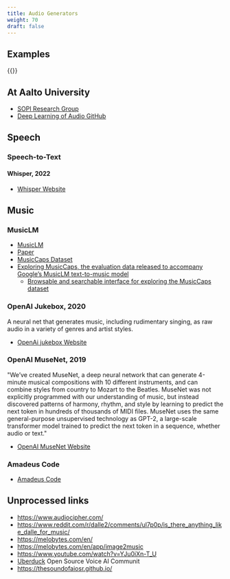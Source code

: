 ```yaml
---
title: Audio Generators
weight: 70
draft: false
---
```


## Examples

{{<youtube m7u-y9oqUSw>}}

## At Aalto University

- [SOPI Research Group](http://sopi.aalto.fi/)
- [Deep Learning of Audio GitHub](https://github.com/SopiMlab/DeepLearningWithAudio)

## Speech

### Speech-to-Text

#### Whisper, 2022

- [Whisper Website](https://openai.com/blog/whisper/)

## Music

### MusicLM

- [MusicLM](https://google-research.github.io/seanet/musiclm/examples/)
- [Paper](https://arxiv.org/abs/2301.11325)
- [MusicCaps Dataset](https://www.kaggle.com/datasets/googleai/musiccaps)
- [Exploring MusicCaps, the evaluation data released to accompany Google’s MusicLM text-to-music model](https://simonwillison.net/2023/Jan/27/exploring-musiccaps/)
  - [Browsable and searchable interface for exploring the MusicCaps dataset](https://musiccaps.datasette.io/)

### OpenAI Jukebox, 2020

A neural net that generates music, including rudimentary singing, as raw audio in a variety of genres and artist styles.

- [OpenAi jukebox Website](https://openai.com/blog/jukebox/)

### OpenAI MuseNet, 2019

"We’ve created MuseNet, a deep neural network that can generate 4-minute musical compositions with 10 different instruments, and can combine styles from country to Mozart to the Beatles. MuseNet was not explicitly programmed with our understanding of music, but instead discovered patterns of harmony, rhythm, and style by learning to predict the next token in hundreds of thousands of MIDI files. MuseNet uses the same general-purpose unsupervised technology as GPT-2, a large-scale transformer model trained to predict the next token in a sequence, whether audio or text."

- [OpenAI MuseNet Website](https://openai.com/blog/musenet/)

### Amadeus Code

- [Amadeus Code](https://amadeuscode.com/app/en)


## Unprocessed links

- https://www.audiocipher.com/
- https://www.reddit.com/r/dalle2/comments/ul7p0p/is_there_anything_like_dalle_for_music/
- https://melobytes.com/en/
- https://melobytes.com/en/app/image2music
- https://www.youtube.com/watch?v=YJu0iXn-T_U
- [Uberduck](https://uberduck.ai/) Open Source Voice AI Communit
- https://thesoundofaiosr.github.io/
